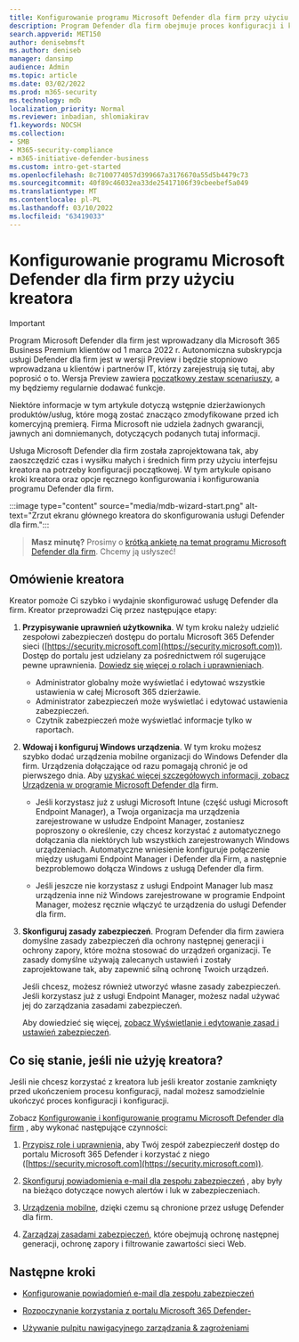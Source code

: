 ```yaml
---
title: Konfigurowanie programu Microsoft Defender dla firm przy użyciu kreatora
description: Program Defender dla firm obejmuje proces konfiguracji i konfiguracji podobny do kreatora. Użyj kreatora, aby zaoszczędzić czas i nakład pracy.
search.appverid: MET150
author: denisebmsft
ms.author: deniseb
manager: dansimp
audience: Admin
ms.topic: article
ms.date: 03/02/2022
ms.prod: m365-security
ms.technology: mdb
localization_priority: Normal
ms.reviewer: inbadian, shlomiakirav
f1.keywords: NOCSH
ms.collection:
- SMB
- M365-security-compliance
- m365-initiative-defender-business
ms.custom: intro-get-started
ms.openlocfilehash: 8c7100774057d399667a3176670a55d5b4479c73
ms.sourcegitcommit: 40f89c46032ea33de25417106f39cbeebef5a049
ms.translationtype: MT
ms.contentlocale: pl-PL
ms.lasthandoff: 03/10/2022
ms.locfileid: "63419033"
---
```

# <a name="use-the-wizard-to-set-up-microsoft-defender-for-business"></a>Konfigurowanie programu Microsoft Defender dla firm przy użyciu kreatora

> [!IMPORTANT]
> Program Microsoft Defender dla firm jest wprowadzany dla Microsoft 365 Business Premium klientów od 1 marca 2022 r. Autonomiczna subskrypcja usługi Defender dla firm jest w wersji Preview i będzie stopniowo wprowadzana u klientów i partnerów IT, [](https://aka.ms/mdb-preview) którzy zarejestrują się tutaj, aby poprosić o to. Wersja Preview zawiera [początkowy zestaw scenariuszy](mdb-tutorials.md#try-these-preview-scenarios), a my będziemy regularnie dodawać funkcje.
> 
> Niektóre informacje w tym artykule dotyczą wstępnie dzierżawionych produktów/usług, które mogą zostać znacząco zmodyfikowane przed ich komercyjną premierą. Firma Microsoft nie udziela żadnych gwarancji, jawnych ani domniemanych, dotyczących podanych tutaj informacji. 

Usługa Microsoft Defender dla firm została zaprojektowana tak, aby zaoszczędzić czas i wysiłku małych i średnich firm przy użyciu interfejsu kreatora na potrzeby konfiguracji początkowej. W tym artykule opisano kroki kreatora oraz opcje ręcznego konfigurowania i konfigurowania programu Defender dla firm.

:::image type="content" source="media/mdb-wizard-start.png" alt-text="Zrzut ekranu głównego kreatora do skonfigurowania usługi Defender dla firm.":::

>
> **Masz minutę?**
> Prosimy o <a href="https://microsoft.qualtrics.com/jfe/form/SV_0JPjTPHGEWTQr4y" target="_blank">krótką ankietę na temat programu Microsoft Defender dla firm</a>. Chcemy ją usłyszeć!
>

## <a name="overview-of-the-wizard"></a>Omówienie kreatora

Kreator pomoże Ci szybko i wydajnie skonfigurować usługę Defender dla firm. Kreator przeprowadzi Cię przez następujące etapy:

1. **Przypisywanie uprawnień użytkownika**. W tym kroku należy udzielić zespołowi zabezpieczeń dostępu do portalu Microsoft 365 Defender sieci ([https://security.microsoft.com](https://security.microsoft.com)). Dostęp do portalu jest udzielany za pośrednictwem ról sugerujące pewne uprawnienia. [Dowiedz się więcej o rolach i uprawnieniach](mdb-roles-permissions.md).

   - Administrator globalny może wyświetlać i edytować wszystkie ustawienia w całej Microsoft 365 dzierżawie. 
   - Administrator zabezpieczeń może wyświetlać i edytować ustawienia zabezpieczeń. 
   - Czytnik zabezpieczeń może wyświetlać informacje tylko w raportach. 

2. **Wdowaj i konfiguruj Windows urządzenia**. W tym kroku możesz szybko dodać urządzenia mobilne organizacji do Windows Defender dla firm. Urządzenia dołączające od razu pomagają chronić je od pierwszego dnia. Aby [uzyskać więcej szczegółowych informacji, zobacz Urządzenia w programie Microsoft Defender dla](mdb-onboard-devices.md) firm.

   - Jeśli korzystasz już z usługi Microsoft Intune (część usługi Microsoft Endpoint Manager), a Twoja organizacja ma urządzenia zarejestrowane w usłudze Endpoint Manager, zostaniesz poproszony o określenie, czy chcesz korzystać z automatycznego dołączania dla niektórych lub [](mdb-onboard-devices.md#automatic-onboarding-for-windows-devices-enrolled-in-microsoft-endpoint-manager) wszystkich zarejestrowanych Windows urządzeniach. Automatyczne wniesienie konfiguruje połączenie między usługami Endpoint Manager i Defender dla Firm, a następnie bezproblemowo dołącza Windows z usługą Defender dla firm.

   - Jeśli jeszcze nie korzystasz z usługi Endpoint Manager lub masz urządzenia inne niż Windows zarejestrowane w programie Endpoint Manager, możesz ręcznie włączyć te urządzenia do usługi Defender dla firm. 
   
3. **Skonfiguruj zasady zabezpieczeń**. Program Defender dla firm zawiera domyślne zasady zabezpieczeń dla ochrony następnej generacji i ochrony zapory, które można stosować do urządzeń organizacji. Te zasady domyślne używają zalecanych ustawień i zostały zaprojektowane tak, aby zapewnić silną ochronę Twoich urządzeń. 

   Jeśli chcesz, możesz również utworzyć własne zasady zabezpieczeń. Jeśli korzystasz już z usługi Endpoint Manager, możesz nadal używać jej do zarządzania zasadami zabezpieczeń. 

   Aby dowiedzieć się więcej, [zobacz Wyświetlanie i edytowanie zasad i ustawień zabezpieczeń](mdb-configure-security-settings.md).

## <a name="what-happens-if-i-dont-use-the-wizard"></a>Co się stanie, jeśli nie użyję kreatora?

Jeśli nie chcesz korzystać z kreatora lub jeśli kreator zostanie zamknięty przed ukończeniem procesu konfiguracji, nadal możesz samodzielnie ukończyć proces konfiguracji i konfiguracji. 

Zobacz [Konfigurowanie i konfigurowanie programu Microsoft Defender dla firm](mdb-setup-configuration.md) , aby wykonać następujące czynności:

1. [Przypisz role i uprawnienia,](mdb-roles-permissions.md) aby Twój zespół zabezpieczeńł dostęp do portalu Microsoft 365 Defender i korzystać z niego ([https://security.microsoft.com](https://security.microsoft.com)).

2. [Skonfiguruj powiadomienia e-mail dla zespołu zabezpieczeń](mdb-email-notifications.md) , aby były na bieżąco dotyczące nowych alertów i luk w zabezpieczeniach.

3. [Urządzenia mobilne,](mdb-onboard-devices.md) dzięki czemu są chronione przez usługę Defender dla firm.

4. [Zarządzaj zasadami zabezpieczeń](mdb-configure-security-settings.md), które obejmują ochronę następnej generacji, ochronę zapory i filtrowanie zawartości sieci Web.

## <a name="next-steps"></a>Następne kroki

- [Konfigurowanie powiadomień e-mail dla zespołu zabezpieczeń](mdb-email-notifications.md)

- [Rozpoczynanie korzystania z portalu Microsoft 365 Defender-](mdb-get-started.md)

- [Używanie pulpitu nawigacyjnego zarządzania & zagrożeniami](mdb-view-tvm-dashboard.md)